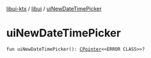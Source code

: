 [libui-ktx](../index.md) / [libui](index.md) / [uiNewDateTimePicker](./ui-new-date-time-picker.md)

# uiNewDateTimePicker

`fun uiNewDateTimePicker(): `[`CPointer`](../kotlinx.cinterop/-c-pointer/index.md)`<<ERROR CLASS>>?`